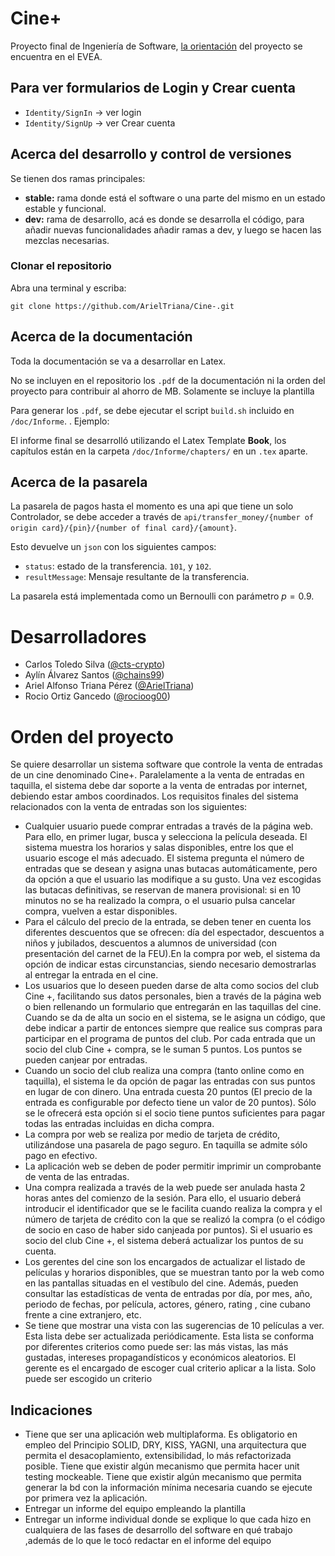# Cine+

Proyecto final de Ingeniería de Software, [la orientación](https://evea.uh.cu/mod/resource/view.php?id=11766) del proyecto se encuentra en el EVEA.

## Para ver formularios de Login y Crear cuenta

* `Identity/SignIn` -> ver login
* `Identity/SignUp` -> ver Crear cuenta


## Acerca del desarrollo y control de versiones

Se tienen dos ramas principales:

* **stable:** rama donde está el software o una parte del mismo en un estado estable y funcional.
* **dev:** rama de desarrollo, acá es donde se desarrolla el código, para añadir nuevas funcionalidades añadir ramas a dev, y luego se hacen las mezclas necesarias.

### Clonar el repositorio

Abra una terminal y escriba:

```
git clone https://github.com/ArielTriana/Cine-.git
```
## Acerca de la documentación

Toda la documentación se va a desarrollar en Latex.

No se incluyen en el repositorio los `.pdf` de la documentación ni la orden del proyecto para contribuir al ahorro de MB. Solamente se incluye la plantilla

Para generar los `.pdf`, se debe ejecutar el script `build.sh` incluido en `/doc/Informe`. . Ejemplo:

El informe final se desarrolló utilizando el Latex Template **Book**, los capítulos están en la carpeta `/doc/Informe/chapters/` en un `.tex` aparte.

## Acerca de la pasarela

La pasarela de pagos hasta el momento es una api que tiene un solo Controlador, se debe acceder a través de `api/transfer_money/{number of origin card}/{pin}/{number of final card}/{amount}`.

Esto devuelve un `json` con los siguientes campos:

* `status`: estado de la transferencia. `101`, y `102`.
* `resultMessage`: Mensaje resultante de la transferencia.

La pasarela está implementada como un Bernoulli con parámetro $p = 0.9$.


# Desarrolladores

* Carlos Toledo Silva ([@cts-crypto](https://github.com/cts-crypto))
* Aylín Álvarez Santos ([@chains99](https://github.com/chains99))
* Ariel Alfonso Triana Pérez ([@ArielTriana](https://github.com/ArielTriana))
* Rocio Ortiz Gancedo ([@rocioog00](https://github.com/rocioog00))

# Orden del proyecto

Se quiere desarrollar un sistema software que controle la venta de entradas de un cine denominado Cine+. Paralelamente a la venta de entradas en taquilla, el sistema debe dar soporte a la venta de entradas por internet, debiendo estar ambos coordinados. Los requisitos finales del sistema relacionados con la venta de entradas son los siguientes:

* Cualquier usuario puede comprar entradas a través de la página web. Para ello, en primer lugar, busca y selecciona la película deseada. El sistema muestra los horarios y salas disponibles, entre los que el usuario escoge el más adecuado. El sistema pregunta el número de entradas que se desean y asigna unas butacas automáticamente, pero da opción a que el usuario las modifique a su gusto. Una vez escogidas las butacas definitivas, se reservan de manera provisional: si en 10 minutos no se ha realizado la compra, o el usuario pulsa cancelar compra, vuelven a estar disponibles.
* Para el cálculo del precio de la entrada, se deben tener en cuenta los diferentes descuentos que se ofrecen: día del espectador, descuentos a niños y jubilados, descuentos a alumnos de universidad (con presentación del carnet de la FEU).En la compra por web, el sistema da opción de indicar estas circunstancias, siendo necesario demostrarlas al entregar la entrada en el cine.
* Los usuarios que lo deseen pueden darse de alta como socios del club Cine +, facilitando sus datos personales, bien a través de la página web o bien rellenando un formulario que entregarán en las taquillas del cine. Cuando se da de alta un socio en el sistema, se le asigna un código, que debe indicar a partir de entonces siempre que realice sus compras para participar en el programa de puntos del club. Por cada entrada que un socio del club Cine + compra, se le suman 5 puntos. Los puntos se pueden canjear por entradas.
* Cuando un socio del club realiza una compra (tanto online como en taquilla), el sistema le da opción de pagar las entradas con sus puntos en lugar de con dinero. Una entrada cuesta 20 puntos (El precio de la entrada es configurable por defecto tiene un valor de 20 puntos). Sólo se le ofrecerá esta opción si el socio tiene puntos suficientes para pagar todas las entradas incluidas en dicha compra.
* La compra por web se realiza por medio de tarjeta de crédito, utilizándose una pasarela de pago seguro. En taquilla se admite sólo pago en efectivo.
* La aplicación web se deben de poder permitir imprimir un comprobante de venta de las entradas.
* Una compra realizada a través de la web puede ser anulada hasta 2 horas antes del comienzo de la sesión. Para ello, el usuario deberá introducir el identificador que se le facilita cuando realiza la compra y el número de tarjeta de crédito con la que se realizó la compra (o el código de socio en caso de haber sido canjeada por puntos). Si el usuario es socio del club Cine +, el sistema deberá actualizar los puntos de su cuenta.
* Los gerentes del cine son los encargados de actualizar el listado de películas y horarios disponibles, que se muestran tanto por la web como en las pantallas situadas en el vestíbulo del cine. Además, pueden consultar las estadísticas de venta de entradas por día, por mes, año, periodo de fechas, por película, actores, género, rating , cine cubano frente a cine extranjero, etc.
* Se tiene que mostrar una vista con las sugerencias de 10 películas a ver. Esta lista debe ser actualizada periódicamente. Esta lista se conforma por diferentes criterios como puede ser: las más vistas, las más gustadas, intereses propagandísticos y económicos aleatorios. El gerente es el encargado de escoger cual criterio aplicar a la lista. Solo puede ser escogido un criterio

## Indicaciones

* Tiene que ser una aplicación web multiplaforma. Es obligatorio en empleo del Principio SOLID, DRY, KISS, YAGNI, una arquitectura que permita el desacoplamiento, extensibilidad, lo más refactorizada posible. Tiene que existir algún mecanismo que permita hacer unit testing mockeable. Tiene que existir algún mecanismo que permita generar la bd con la información mínima necesaria cuando se ejecute por primera vez la aplicación.
* Entregar un informe del equipo empleando la plantilla
* Entregar un informe individual donde se explique lo que cada hizo en cualquiera de las fases de desarrollo del software en qué trabajo ,además de lo que le tocó redactar en el informe del equipo